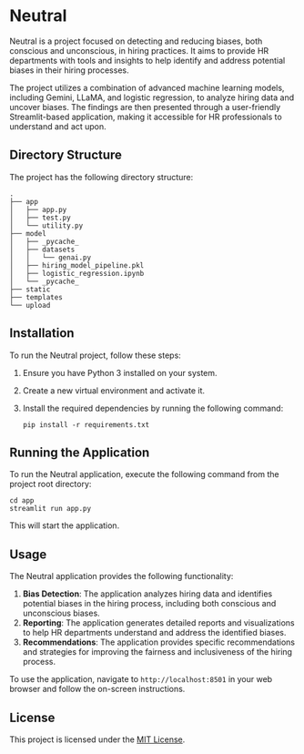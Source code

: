 # Neutral

Neutral is a project focused on detecting and reducing biases, both conscious and unconscious, in hiring practices. It aims to provide HR departments with tools and insights to help identify and address potential biases in their hiring processes.

The project utilizes a combination of advanced machine learning models, including Gemini, LLaMA, and logistic regression, to analyze hiring data and uncover biases. The findings are then presented through a user-friendly Streamlit-based application, making it accessible for HR professionals to understand and act upon.

## Directory Structure

The project has the following directory structure:

```
.
├── app
│   ├── app.py
│   ├── test.py
│   └── utility.py
├── model
│   ├── _pycache_
│   ├── datasets
│   │   └── genai.py
│   ├── hiring_model_pipeline.pkl
│   ├── logistic_regression.ipynb
│   └── _pycache_
├── static
├── templates
└── upload
```

## Installation

To run the Neutral project, follow these steps:

1. Ensure you have Python 3 installed on your system.
2. Create a new virtual environment and activate it.
3. Install the required dependencies by running the following command:

   ```
   pip install -r requirements.txt
   ```

## Running the Application

To run the Neutral application, execute the following command from the project root directory:

```
cd app
streamlit run app.py
```

This will start the application.

## Usage

The Neutral application provides the following functionality:

1. **Bias Detection**: The application analyzes hiring data and identifies potential biases in the hiring process, including both conscious and unconscious biases.
2. **Reporting**: The application generates detailed reports and visualizations to help HR departments understand and address the identified biases.
3. **Recommendations**: The application provides specific recommendations and strategies for improving the fairness and inclusiveness of the hiring process.

To use the application, navigate to `http://localhost:8501` in your web browser and follow the on-screen instructions.

## License

This project is licensed under the [MIT License](LICENSE).
